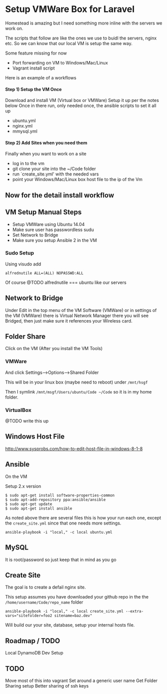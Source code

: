 # Setup VMWare Box for Laravel

Homestead is amazing but I need something more inline with the servers we work on.

The scripts that follow are like the ones we use to buidl the servers, nginx etc. So we can know that our local
VM is setup the same way.

Some feature missing for now 

  * Port forwarding on VM to Windows/Mac/Linux
  * Vagrant install script

Here is an example of a workflows

 
#### Step 1) Setup the VM Once
Download and install VM (Virtual box or VMWare)
Setup it up per the notes below
Once in there run, only needed once, the ansible scripts to set it all up

  * ubuntu.yml
  * nginx.yml
  * mmysql.yml

#### Step 2) Add Sites when you need them
Finally when you want to work on a site

  * log in to the vm
  * git clone your site into the ~/Code folder
  * run `create_site.yml' with the needed vars 
  * point your Windows/Mac/Linux box host file to the ip of the Vm


## Now for the detail install workflow

## VM Setup Manual Steps

  * Setup VMWare using Ubuntu 14.04
  * Make sure user has passwordless sudu
  * Set Network to Bridge
  * Make sure you setup Ansible 2 in the VM

### Sudo Setup

Using visudo add

~~~
alfrednutile ALL=(ALL) NOPASSWD:ALL
~~~

Of course @TODO alfrednutile === ubuntu like our servers

## Network to Bridge

Under Edit in the top menu of the VM Software (VMWare) or in settings of the VM (VMWare) there is Virtual Network Manager there you will see Bridged, then just make sure it references your Wireless card.

## Folder Share

Click on the VM (After you install the VM Tools)

### VMWare
And click Settings-->Options-->Shared Folder

This will be in your linux box (maybe need to reboot) under `/mnt/hsgf`

Then I symlink `/mnt/msgf/Users/ubuntu/Code ~/Code` so it is in my home folder.

### VirtualBox
@TODO write this up

## Windows Host File

http://www.sysprobs.com/how-to-edit-host-file-in-windows-8-1-8

## Ansible

On the VM

Setup 2.x version

~~~
$ sudo apt-get install software-properties-common
$ sudo apt-add-repository ppa:ansible/ansible
$ sudo apt-get update
$ sudo apt-get install ansible
~~~

As noted above there are several files this is how your run each one, except the `create_site.yml` since
that one needs more settings.

~~~
ansible-playbook -i "local," -c local ubuntu.yml
~~~

## MySQL

It is root/password so just keep that in mind as you go

## Create Site

The goal is to create a defail nginx site.

This setup assumes you have downloaded your github repo in the the `/home/username/Code/repo_name` folder

~~~
ansible-playbook -i "local," -c local create_site.yml --extra-vars="sitefolder=foo2 sitename=baz.dev"
~~~

Will build our your site, database, setup your internal hosts file.


## Roadmap / TODO

Local DynamoDB Dev Setup

## TODO
Move most of this into vagrant
Set around a generic user name
Get Folder Sharing setup
Better sharing of ssh keys
